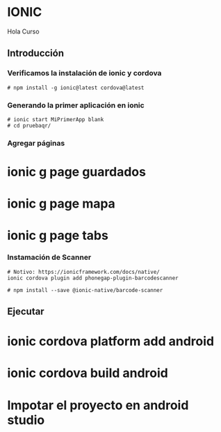 IONIC
======================
Hola Curso

## Introducción ##

### Verificamos la instalación de ionic y cordova

    # npm install -g ionic@latest cordova@latest

### Generando la primer aplicación en ionic

    # ionic start MiPrimerApp blank   
    # cd pruebaqr/
    
### Agregar páginas 

 # ionic g page guardados
 # ionic g page mapa
 # ionic g page tabs

### Instamación de Scanner

    # Notivo: https://ionicframework.com/docs/native/
    ionic cordova plugin add phonegap-plugin-barcodescanner

    # npm install --save @ionic-native/barcode-scanner

## Ejecutar

 # ionic cordova platform add android
 # ionic cordova build android

 # Impotar el proyecto en android studio






